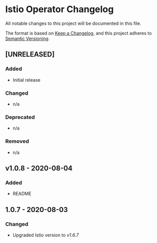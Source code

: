# Istio Operator Changelog

All notable changes to this project will be documented in this file.

The format is based on [Keep a Changelog](https://keepachangelog.com/en/1.0.0/),
and this project adheres to [Semantic Versioning](https://semver.org/spec/v2.0.0.html).

## [UNRELEASED]

### Added

- Initial release

### Changed

- n/a

### Deprecated

- n/a

### Removed

- n/a

## v1.0.8 - 2020-08-04

### Added

- README

## 1.0.7 - 2020-08-03

### Changed

- Upgraded Istio version to _v1.6.7_
